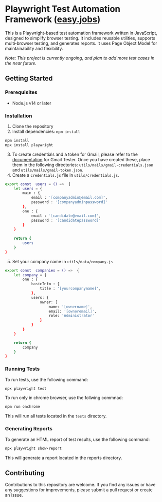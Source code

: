# Playwright Test Automation Framework ([easy.jobs](https://app.easy.jobs))
This is a Playwright-based test automation framework written in JavaScript, designed to simplify browser testing. It includes reusable utilities, supports multi-browser testing, and generates reports. It uses Page Object Model for maintainability and flexibility.

_Note: This project is currently ongoing, and plan to add more test cases in the near future._

## Getting Started

### Prerequisites
- Node.js v14 or later

### Installation
1. Clone the repository
2. Install dependencies: `npm install`
```sh
npm install
npx install playwright
```
3. To create credentials and a token for Gmail, please refer to the [documentation](https://www.npmjs.com/package/gmail-tester) for Gmail Tester. Once you have created these, place them in the following directories: `utils/mails/gmail-credentials.json` and `utils/mails/gmail-token.json`.
4. Create a `credentials.js` file in `utils/credentials.js`.
```sh
export const  users = () =>  {
    let users = {
        main : {
            email : '[companyadmin@email.com]',
            password : '[companyadminpassword]'
        },
        one : {
            email : '[candidate@email.com]',
            password : '[candidatepassword]'
        }
    }
    
    return {
        users
    }
}
```
5. Set your company name in `utils/data/company.js`
```sh
export const  companies = () =>  {
    let company = {
        one : {
            basicInfo : {
                title : '[yourcompanyname]',
            },
            users: {
                owner: {
                    name: '[ownername]',
                    email: '[owneremail]',
                    role: 'Administrator'
                }
            }
        }
    }

    return {
        company
    }
}
```

### Running Tests
To run tests, use the following command:
```sh
npx playwright test
```
To run only in chrome browser, use the follwing commnad:
```sh
npm run onchrome  
```
This will run all tests located in the `tests` directory.

### Generating Reports
To generate an HTML report of test results, use the following command:
```sh
npx playwright show-report
```
This will generate a report located in the reports directory.

## Contributing
Contributions to this repository are welcome. If you find any issues or have any suggestions for improvements, please submit a pull request or create an issue.
